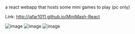 a react webapp that hosts some mini games to play (pc only)


Link: http://jafar1011.github.io/MiniMash-React

![image](https://github.com/user-attachments/assets/a8e1af12-9fda-4e51-9e41-7f9f3b965de4)
![image](https://github.com/user-attachments/assets/f2a59728-1706-40cd-aa86-06eb0ed4ca94)
![image](https://github.com/user-attachments/assets/aa91576f-38aa-4aed-9beb-946e6f377434)

